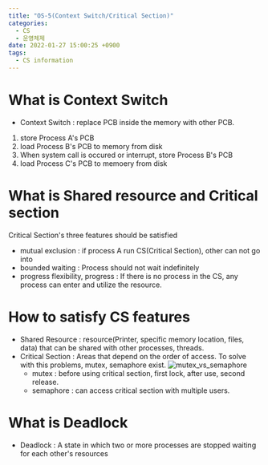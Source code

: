 ```yaml
---
title: "OS-5(Context Switch/Critical Section)"
categories:
  - CS
  - 운영체제
date: 2022-01-27 15:00:25 +0900
tags:
  - CS information
---
```


# What is Context Switch
* Context Switch : replace PCB inside the memory with other PCB.
1. store Process A's PCB
2. load Process B's PCB to memory from disk
3. When system call is occured or interrupt, store Process B's PCB
4. load Process C's PCB to memoery from disk

# What is Shared resource and Critical section
Critical Section's three features should be satisfied
* mutual exclusion : if process A run CS(Critical Section), other can not go into
* bounded waiting : Process should not wait indefinitely
* progress flexibility, progress : If there is no process in the CS, any process can enter and utilize the resource.

# How to satisfy CS features
* Shared Resource : resource(Printer, specific memory location, files, data) that can be shared with other processes, threads.
* Critical Section : Areas that depend on the order of access. To solve with this problems, mutex, semaphore exist.
    ![mutex_vs_semaphore](../../assets/p/cs/os/mutex_semaphore.png)
  * mutex : before using critical section, first lock, after use, second release.
  * semaphore : can access critical section with multiple users.

# What is Deadlock
* Deadlock : A state in which two or more processes are stopped waiting for each other's resources